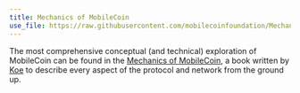 ```yaml
---
title: Mechanics of MobileCoin
use_file: https://raw.githubusercontent.com/mobilecoinfoundation/Mechanics-of-MobileCoin/master/README.md
---
```

The most comprehensive conceptual (and technical) exploration of MobileCoin can be found in the [Mechanics of MobileCoin](https://raw.githubusercontent.com/UkoeHB/Mechanics-of-MobileCoin/master/Mechanics-of-MobileCoin-v0-0-39-preview-10-11.pdf), 
a book written by [Koe](https://github.com/UkoeHB) to describe every aspect of the protocol and network from the ground up.

